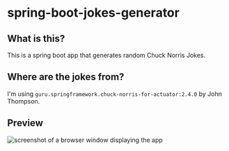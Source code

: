 # spring-boot-jokes-generator

## What is this?
This is a spring boot app that generates random Chuck Norris Jokes.

## Where are the jokes from?
I'm using `guru.springframework.chuck-norris-for-actuator:2.4.0` by John Thompson.

## Preview
![screenshot of a browser window displaying the app](https://imgur.com/YOXKCEz)
